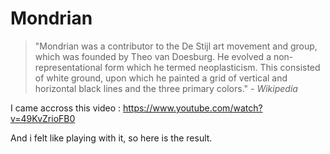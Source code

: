 # Mondrian

>"Mondrian was a contributor to the De Stijl art movement and group, which was founded by Theo van Doesburg. He evolved a non-representational form which he termed neoplasticism. This consisted of white ground, upon which he painted a grid of vertical and horizontal black lines and the three primary colors."
	*- Wikipedia*

I came accross this video : https://www.youtube.com/watch?v=49KvZrioFB0

And i felt like playing with it, so here is the result.
